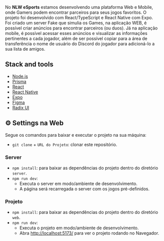 <p align="center">
  <img alt=""Next Level Week Esports Logo" src="./.github/logoESports.png" />
</p>
<br>

No **NLW eSports** estamos desenvolvendo uma plataforma Web e Mobile, onde Gamers podem encontrar parceiros para seus jogos favoritos.
O projeto foi desenvolvido com React/TypeScript e React Native com Expo. 
Foi criado um server Fake que simulia os Games, na aplicação WEB, é possível criar anúncios para encontrar parceiros (ou duos).
Já na aplicação mobile, é possível acessar esses anúncios e visualizar as informações pertinentes a cada jogador, 
além de ser possível copiar para a área de transferência o nome de usuário do Discord do jogador para adicioná-lo a sua lista de amigos.

## Stack and tools
* [Node.js](https://nodejs.org/en/)
* [Prisma](https://www.prisma.io/)
* [React](https://reactjs.org/)
* [React Native](https://reactnative.dev/)
* [Expo](https://expo.dev/)
* [Figma](https://www.figma.com/)
* [Radix UI](https://www.radix-ui.com/)


## ⚙ Settings na Web

Segue os comandos para baixar e executar o projeto na sua máquina:

* `git clone` + `URL do Projeto`: clonar este repositório.

### Server
* `npm install`: para baixar as dependências do projeto dentro do diretório `server`.
* `npm run dev`: 
    - Executa o server em modo/ambiente de desenvolvimento.
    - A página será recarregada o server com os jogos pré-definidos.
    
### Projeto
* `npm install`: para baixar as dependências do projeto dentro do diretório `web`.
* `npm run dev`: 
    - Executa o projeto em modo/ambiente de desenvolvimento.
    - Abra [http://localhost:5173/](http://localhost:5173/) para ver o projeto rodando no Navegador.
